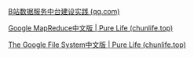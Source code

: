 [B站数据服务中台建设实践 (qq.com)](https://mp.weixin.qq.com/s/DZEHaWNZS8HTYi-ipGYrAQ)

[Google MapReduce中文版 | Pure Life (chunlife.top)](https://chunlife.top/2020/04/18/Google-MapReduce%E4%B8%AD%E6%96%87%E7%89%88/)

[The Google File System中文版 | Pure Life (chunlife.top)](https://chunlife.top/2020/04/18/The-Google-File-System%E4%B8%AD%E6%96%87%E7%89%88/)